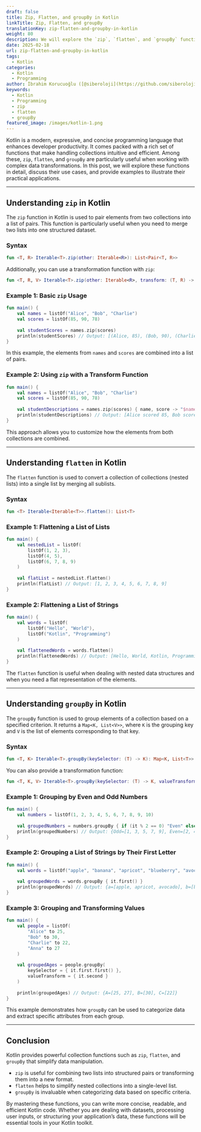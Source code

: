 ```yaml
---
draft: false
title: Zip, Flatten, and groupBy in Kotlin
linkTitle: Zip, Flatten, and groupBy
translationKey: zip-flatten-and-groupby-in-kotlin
weight: 80
description: We will explore the `zip`, `flatten`, and `groupBy` functions in Kotlin, their use cases, and practical examples of how they can benefit your workflow.
date: 2025-02-18
url: zip-flatten-and-groupby-in-kotlin
tags:
  - Kotlin
categories:
  - Kotlin
  - Programming
author: İbrahim Korucuoğlu ([@siberoloji](https://github.com/siberoloji))
keywords:
  - Kotlin
  - Programming
  - zip
  - flatten
  - groupBy
featured_image: /images/kotlin-1.png
---
```

Kotlin is a modern, expressive, and concise programming language that enhances developer productivity. It comes packed with a rich set of functions that make handling collections intuitive and efficient. Among these, `zip`, `flatten`, and `groupBy` are particularly useful when working with complex data transformations. In this post, we will explore these functions in detail, discuss their use cases, and provide examples to illustrate their practical applications.

---

## Understanding `zip` in Kotlin

The `zip` function in Kotlin is used to pair elements from two collections into a list of pairs. This function is particularly useful when you need to merge two lists into one structured dataset.

### Syntax

```kotlin
fun <T, R> Iterable<T>.zip(other: Iterable<R>): List<Pair<T, R>>
```

Additionally, you can use a transformation function with `zip`:

```kotlin
fun <T, R, V> Iterable<T>.zip(other: Iterable<R>, transform: (T, R) -> V): List<V>
```

### Example 1: Basic `zip` Usage

```kotlin
fun main() {
    val names = listOf("Alice", "Bob", "Charlie")
    val scores = listOf(85, 90, 78)
    
    val studentScores = names.zip(scores)
    println(studentScores) // Output: [(Alice, 85), (Bob, 90), (Charlie, 78)]
}
```

In this example, the elements from `names` and `scores` are combined into a list of pairs.

### Example 2: Using `zip` with a Transform Function

```kotlin
fun main() {
    val names = listOf("Alice", "Bob", "Charlie")
    val scores = listOf(85, 90, 78)
    
    val studentDescriptions = names.zip(scores) { name, score -> "$name scored $score" }
    println(studentDescriptions) // Output: [Alice scored 85, Bob scored 90, Charlie scored 78]
}
```

This approach allows you to customize how the elements from both collections are combined.

---

## Understanding `flatten` in Kotlin

The `flatten` function is used to convert a collection of collections (nested lists) into a single list by merging all sublists.

### Syntax

```kotlin
fun <T> Iterable<Iterable<T>>.flatten(): List<T>
```

### Example 1: Flattening a List of Lists

```kotlin
fun main() {
    val nestedList = listOf(
        listOf(1, 2, 3),
        listOf(4, 5),
        listOf(6, 7, 8, 9)
    )
    
    val flatList = nestedList.flatten()
    println(flatList) // Output: [1, 2, 3, 4, 5, 6, 7, 8, 9]
}
```

### Example 2: Flattening a List of Strings

```kotlin
fun main() {
    val words = listOf(
        listOf("Hello", "World"),
        listOf("Kotlin", "Programming")
    )
    
    val flattenedWords = words.flatten()
    println(flattenedWords) // Output: [Hello, World, Kotlin, Programming]
}
```

The `flatten` function is useful when dealing with nested data structures and when you need a flat representation of the elements.

---

## Understanding `groupBy` in Kotlin

The `groupBy` function is used to group elements of a collection based on a specified criterion. It returns a `Map<K, List<V>>`, where `K` is the grouping key and `V` is the list of elements corresponding to that key.

### Syntax

```kotlin
fun <T, K> Iterable<T>.groupBy(keySelector: (T) -> K): Map<K, List<T>>
```

You can also provide a transformation function:

```kotlin
fun <T, K, V> Iterable<T>.groupBy(keySelector: (T) -> K, valueTransform: (T) -> V): Map<K, List<V>>
```

### Example 1: Grouping by Even and Odd Numbers

```kotlin
fun main() {
    val numbers = listOf(1, 2, 3, 4, 5, 6, 7, 8, 9, 10)
    
    val groupedNumbers = numbers.groupBy { if (it % 2 == 0) "Even" else "Odd" }
    println(groupedNumbers) // Output: {Odd=[1, 3, 5, 7, 9], Even=[2, 4, 6, 8, 10]}
}
```

### Example 2: Grouping a List of Strings by Their First Letter

```kotlin
fun main() {
    val words = listOf("apple", "banana", "apricot", "blueberry", "avocado")
    
    val groupedWords = words.groupBy { it.first() }
    println(groupedWords) // Output: {a=[apple, apricot, avocado], b=[banana, blueberry]}
}
```

### Example 3: Grouping and Transforming Values

```kotlin
fun main() {
    val people = listOf(
        "Alice" to 25,
        "Bob" to 30,
        "Charlie" to 22,
        "Anna" to 27
    )
    
    val groupedAges = people.groupBy(
        keySelector = { it.first.first() },
        valueTransform = { it.second }
    )
    
    println(groupedAges) // Output: {A=[25, 27], B=[30], C=[22]}
}
```

This example demonstrates how `groupBy` can be used to categorize data and extract specific attributes from each group.

---

## Conclusion

Kotlin provides powerful collection functions such as `zip`, `flatten`, and `groupBy` that simplify data manipulation.

- `zip` is useful for combining two lists into structured pairs or transforming them into a new format.
- `flatten` helps to simplify nested collections into a single-level list.
- `groupBy` is invaluable when categorizing data based on specific criteria.

By mastering these functions, you can write more concise, readable, and efficient Kotlin code. Whether you are dealing with datasets, processing user inputs, or structuring your application’s data, these functions will be essential tools in your Kotlin toolkit.
